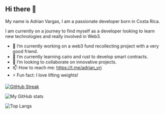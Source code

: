 ## Hi there 👋

<!--
**adrianvrj/adrianvrj** is a ✨ _special_ ✨ repository because its `README.md` (this file) appears on your GitHub profile.

Here are some ideas to get you started:

- 🔭 I’m currently working on ...
- 🌱 I’m currently learning ...
- 👯 I’m looking to collaborate on ...
- 🤔 I’m looking for help with ...
- 💬 Ask me about ...
- 📫 How to reach me: ...
- 😄 Pronouns: ...
- ⚡ Fun fact: ...
-->

My name is Adrian Vargas, I am a passionate developer born in Costa Rica.

I am currently on a journey to find myself as a developer looking to learn new technologies and really involved in Web3.

- 🔭 I’m currently working on a web3 fund recollecting project with a very good friend.
- 🌱 I’m currently learning cairo and rust to develop smart contracts.
- 👯 I’m looking to collaborate on innovative projects.
- 📫 How to reach me: https://t.me/adrian_vrj
- ⚡ Fun fact: I love lifting weights!

[![GitHub Streak](https://streak-stats.demolab.com/?user=adrianvrj)](https://git.io/streak-stats)

![My GitHub stats](https://github-readme-stats.vercel.app/api?username=adrianvrj&show_icons=true&theme=transparent)

![Top Langs](https://github-readme-stats.vercel.app/api/top-langs/?username=adrianvrj&hide_progress=false&theme=transparent)
